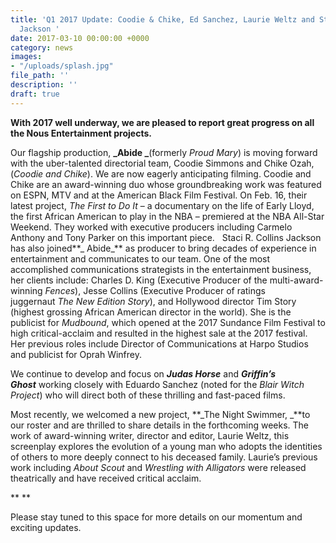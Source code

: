 ```yaml
---
title: 'Q1 2017 Update: Coodie & Chike, Ed Sanchez, Laurie Weltz and Staci R. Collins
  Jackson '
date: 2017-03-10 00:00:00 +0000
category: news
images:
- "/uploads/splash.jpg"
file_path: ''
description: ''
draft: true
---
```

**With 2017 well underway, we are pleased to report great progress on all the Nous Entertainment projects.**


Our flagship production, **_Abide _**(formerly _Proud Mary_) is moving forward with the uber-talented directorial team, Coodie Simmons and Chike Ozah, (_Coodie_ _and_ _Chike_). We are now eagerly anticipating filming. Coodie and Chike are an award-winning duo whose groundbreaking work was featured on ESPN, MTV and at the American Black Film Festival. On Feb. 16, their latest project, _The First to Do It_ – a documentary on the life of Early Lloyd, the first African American to play in the NBA – premiered at the NBA All-Star Weekend. They worked with executive producers including Carmelo Anthony and Tony Parker on this important piece.
 
Staci R. Collins Jackson has also joined**_ Abide_** as producer to bring decades of experience in entertainment and communicates to our team. One of the most accomplished communications strategists in the entertainment business, her clients include: Charles D. King (Executive Producer of the multi-award-winning _Fences_), Jesse Collins (Executive Producer of ratings juggernaut _The New Edition Story_), and Hollywood director Tim Story (highest grossing African American director in the world). She is the publicist for _Mudbound_, which opened at the 2017 Sundance Film Festival to high critical-acclaim and resulted in the highest sale at the 2017 festival.  Her previous roles include Director of Communications at Harpo Studios and publicist for Oprah Winfrey.

We continue to develop and focus on **_Judas Horse_** and **_Griffin’s Ghost_** working closely with Eduardo Sanchez (noted for the _Blair Witch Project_) who will direct both of these thrilling and fast-paced films.


Most recently, we welcomed a new project, **_The Night Swimmer, _**to our roster and are thrilled to share details in the forthcoming weeks. The work of award-winning writer, director and editor, Laurie Weltz, this screenplay explores the evolution of a young man who adopts the identities of others to more deeply connect to his deceased family. Laurie’s previous work including _About Scout_ and _Wrestling with Alligators_ were released theatrically and have received critical acclaim.

** **

Please stay tuned to this space for more details on our momentum and exciting updates.
